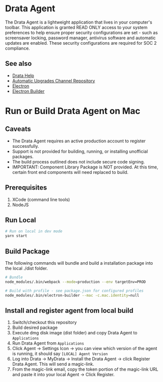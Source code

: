# Drata Agent

The Drata Agent is a lightweight application that lives in your computer's toolbar. This application is granted READ ONLY access to your system preferences to help ensure proper security configurations are set - such as screensaver locking, password manager, antivirus software and automatic updates are enabled. These security configurations are required for SOC 2 compliance.

## See also

-   [Drata Help](https://help.drata.com/)
-   [Automatic Upgrades Channel Repository](https://github.com/drata/agent-releases)
-   [Electron](https://www.electronjs.org/)
-   [Electron Builder](https://www.electron.build/)

# Run or Build Drata Agent on Mac

## Caveats

-   The Drata Agent requires an active production account to register successfully.
-   Support is not provided for building, running, or installing unofficial packages.
-   The build process outlined does not include secure code signing.
-   IMPORTANT: Component Library Package is NOT provided. At this time, certain front end components will need replaced to build.

## Prerequisites

1. XCode (command line tools)
1. NodeJS

## Run Local

```bash
# Run on local in dev mode
yarn start
```

## Build Package

The following commands will bundle and build a installation package into the local ./dist folder.

```bash
# Bundle
node_modules/.bin/webpack --mode=production --env targetEnv=PROD

# Build with profile - see package.json for configured profiles
node_modules/.bin/electron-builder --mac -c.mac.identity=null
```

## Install and register agent from local build

1. Switch/checkout this repository
1. Build desired package
1. Execute dmg disk image (dist folder) and copy Drata Agent to `Applications`
1. Run Drata Agent from `Applications`
1. Click Agent -> Settings Icon -> you can view which version of the agent is running, it should say `[LOCAL] Agent Version`
1. Log into Drata -> MyDrata -> Install the Drata Agent -> click Register Drata Agent. This will send a magic-link.
1. From the magic-link email, copy the token portion of the magic-link URL and paste it into your local Agent -> Click Register.
